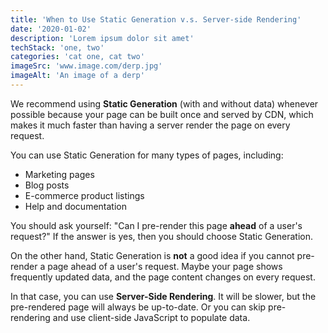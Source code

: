 ```yaml
---
title: 'When to Use Static Generation v.s. Server-side Rendering'
date: '2020-01-02'
description: 'Lorem ipsum dolor sit amet'
techStack: 'one, two'
categories: 'cat one, cat two'
imageSrc: 'www.image.com/derp.jpg'
imageAlt: 'An image of a derp'
---
```


We recommend using **Static Generation** (with and without data) whenever possible because your page can be built once and served by CDN, which makes it much faster than having a server render the page on every request.

You can use Static Generation for many types of pages, including:

- Marketing pages
- Blog posts
- E-commerce product listings
- Help and documentation

You should ask yourself: "Can I pre-render this page **ahead** of a user's request?" If the answer is yes, then you should choose Static Generation.

On the other hand, Static Generation is **not** a good idea if you cannot pre-render a page ahead of a user's request. Maybe your page shows frequently updated data, and the page content changes on every request.

In that case, you can use **Server-Side Rendering**. It will be slower, but the pre-rendered page will always be up-to-date. Or you can skip pre-rendering and use client-side JavaScript to populate data.
